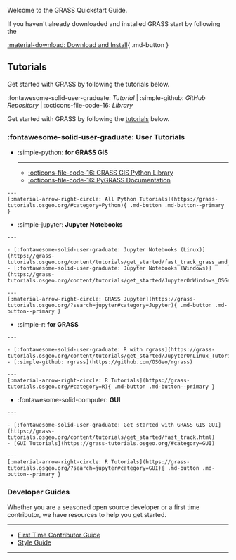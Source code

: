 
Welcome to the GRASS Quickstart Guide.

If you haven't already downloaded and installed GRASS start by following the

<!-- markdownlint-disable-next-line MD013 -->
[:material-download: Download and Install](https://grass.osgeo.org/download/){ .md-button }

## Tutorials

Get started with GRASS by following the tutorials below.

:fontawesome-solid-user-graduate: *Tutorial* |
:simple-github: *GitHub Repository* |
:octicons-file-code-16: *Library*

Get started with GRASS by following the
[tutorials](https://grass-tutorials.osgeo.org/) below.

### :fontawesome-solid-user-graduate: **User Tutorials**

<!-- markdownlint-disable MD007 -->
<!-- markdownlint-disable MD030 -->
<!-- markdownlint-disable-next-line MD033 -->
<div class="grid cards" markdown>

-    :simple-python: **for GRASS GIS**

      ---

      - [:octicons-file-code-16: GRASS GIS Python Library](https://grass.osgeo.org/grass${grass_version_major}${grass_version_minor}/manuals/libpython/index.html)
      - [:octicons-file-code-16: PyGRASS Documentation](https://grass.osgeo.org/grass${grass_version_major}${grass_version_minor}/manuals/libpython/pygrass_index.html)

    ---
    [:material-arrow-right-circle: All Python Tutorials](https://grass-tutorials.osgeo.org/#category=Python){ .md-button .md-button--primary }

-    :simple-jupyter: **Jupyter Notebooks**

    ---

    - [:fontawesome-solid-user-graduate: Jupyter Notebooks (Linux)](https://grass-tutorials.osgeo.org/content/tutorials/get_started/fast_track_grass_and_python.html)
    - [:fontawesome-solid-user-graduate: Jupyter Notebooks (Windows)](https://grass-tutorials.osgeo.org/content/tutorials/get_started/JupyterOnWindows_OSGeo4W_Tutorial.html)
   
    ---
    [:material-arrow-right-circle: GRASS Jupyter](https://grass-tutorials.osgeo.org/?search=jupyter#category=Jupyter){ .md-button .md-button--primary }

-    :simple-r: **for GRASS**

    ---

    - [:fontawesome-solid-user-graduate: R with rgrass](https://grass-tutorials.osgeo.org/content/tutorials/get_started/JupyterOnLinux_Tutorial.html)
    - [:simple-github: rgrass](https://github.com/OSGeo/rgrass)
   
    ---
    [:material-arrow-right-circle: R Tutorials](https://grass-tutorials.osgeo.org/#category=R){ .md-button .md-button--primary }

-    :fontawesome-solid-computer: **GUI**

    ---

    - [:fontawesome-solid-user-graduate: Get started with GRASS GIS GUI](https://grass-tutorials.osgeo.org/content/tutorials/get_started/fast_track.html)
    - [GUI Tutorials](https://grass-tutorials.osgeo.org/#category=GUI)
   
    ---
    [:material-arrow-right-circle: R Tutorials](https://grass-tutorials.osgeo.org/?search=jupyter#category=GUI){ .md-button .md-button--primary }

</div>
<!-- markdownlint-enable MD030 -->
<!-- markdownlint-enable MD007 -->

### Developer Guides

Whether you are a seasoned open source developer or a first time contributor, we
have resources to help you get started.

---

- [First Time Contributor Guide](github_guide.md)
- [Style Guide](style_guide.md)

---

